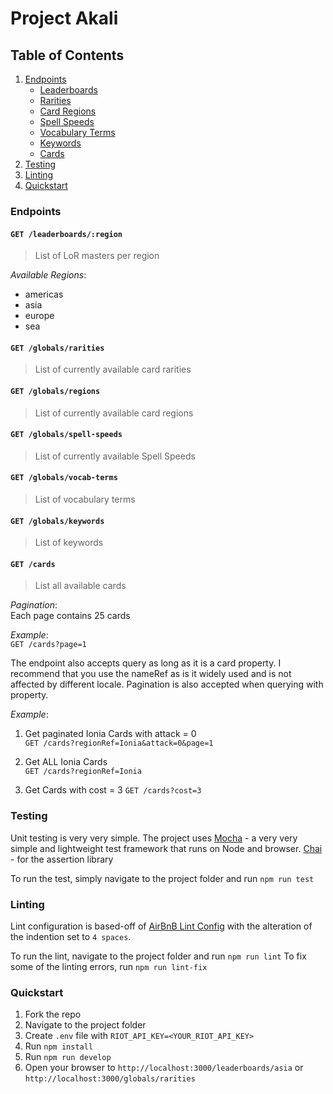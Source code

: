 # Project Akali

## Table of Contents
1. [Endpoints](#endpoints)
    - [Leaderboards](#get-/leaderboards/:region)
    - [Rarities](#get-/globals/rarities)
    - [Card Regions](#get-/globals/regions)
    - [Spell Speeds](#get-/globals/spell-speeds)
    - [Vocabulary Terms](#get-/globals/vocab-terms)
    - [Keywords](#get-/globals/keywords)
    - [Cards](#get-/cards)
1. [Testing](#testing)
1. [Linting](#linting)
1. [Quickstart](#quickstart)

### Endpoints
#### `GET /leaderboards/:region`
> List of LoR masters per region

*Available Regions*:
- americas
- asia
- europe
- sea

#### `GET /globals/rarities`
> List of currently available card rarities

#### `GET /globals/regions`
> List of currently available card regions

#### `GET /globals/spell-speeds`
> List of currently available Spell Speeds

#### `GET /globals/vocab-terms`
> List of vocabulary terms

#### `GET /globals/keywords`
> List of keywords

#### `GET /cards`
> List all available cards

*Pagination*:<br>
Each page contains 25 cards

*Example*:<br>
`GET /cards?page=1`

The endpoint also accepts query as long as it is a card property. I recommend that you use the nameRef as is it widely used and is not affected by different locale. Pagination is also accepted when querying with property.

*Example*:<br>
1. Get paginated Ionia Cards with attack = 0<br>
`GET /cards?regionRef=Ionia&attack=0&page=1`

1. Get ALL Ionia Cards<br>
`GET /cards?regionRef=Ionia`

1. Get Cards with cost = 3
`GET /cards?cost=3`

### Testing
Unit testing is very very simple. The project uses [Mocha](https://mochajs.org/) - a very very simple and lightweight test framework that runs on Node and browser. [Chai](https://mochajs.org/) - for the assertion library

To run the test, simply navigate to the project folder and run `npm run test`

### Linting
Lint configuration is based-off of [AirBnB Lint Config](https://www.npmjs.com/package/eslint-config-airbnb) with the alteration of the indention set to `4 spaces`.

To run the lint, navigate to the project folder and run `npm run lint`
To fix some of the linting errors, run `npm run lint-fix`

### Quickstart
1. Fork the repo
1. Navigate to the project folder
1. Create `.env` file with `RIOT_API_KEY=<YOUR_RIOT_API_KEY>`
1. Run `npm install`
1. Run `npm run develop`
1. Open your browser to `http://localhost:3000/leaderboards/asia` or `http://localhost:3000/globals/rarities`
